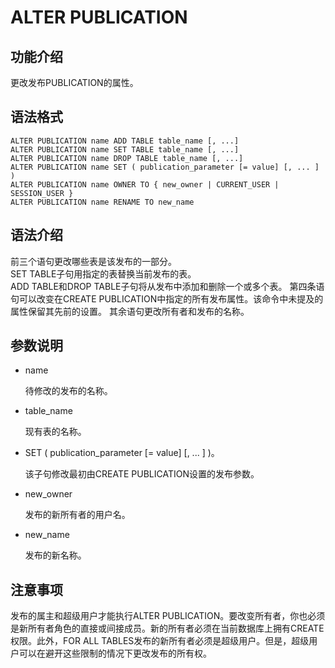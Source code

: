# ALTER PUBLICATION

## 功能介绍
更改发布PUBLICATION的属性。

## 语法格式
```
ALTER PUBLICATION name ADD TABLE table_name [, ...]
ALTER PUBLICATION name SET TABLE table_name [, ...]
ALTER PUBLICATION name DROP TABLE table_name [, ...]
ALTER PUBLICATION name SET ( publication_parameter [= value] [, ... ] )
ALTER PUBLICATION name OWNER TO { new_owner | CURRENT_USER | SESSION_USER }
ALTER PUBLICATION name RENAME TO new_name
```

## 语法介绍
前三个语句更改哪些表是该发布的一部分。  
SET TABLE子句用指定的表替换当前发布的表。  
ADD TABLE和DROP TABLE子句将从发布中添加和删除一个或多个表。
第四条语句可以改变在CREATE PUBLICATION中指定的所有发布属性。该命令中未提及的属性保留其先前的设置。
其余语句更改所有者和发布的名称。

## 参数说明

- name

  待修改的发布的名称。

- table_name

  现有表的名称。

- SET ( publication_parameter [= value] [, ... ] )。

  该子句修改最初由CREATE PUBLICATION设置的发布参数。

- new_owner

  发布的新所有者的用户名。

- new_name

  发布的新名称。

## 注意事项
发布的属主和超级用户才能执行ALTER PUBLICATION。要改变所有者，你也必须是新所有者角色的直接或间接成员。新的所有者必须在当前数据库上拥有CREATE权限。此外，FOR ALL TABLES发布的新所有者必须是超级用户。但是，超级用户可以在避开这些限制的情况下更改发布的所有权。

